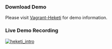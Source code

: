 ### Download Demo
Please visit [Vagrant-Heketi](https://github.com/heketi/vagrant-heketi) for demo information.

### Live Demo Recording
[![heketi_intro](http://img.youtube.com/vi/iBFfHv4bne8/1.jpg)](https://youtu.be/iBFfHv4bne8?t=2018)